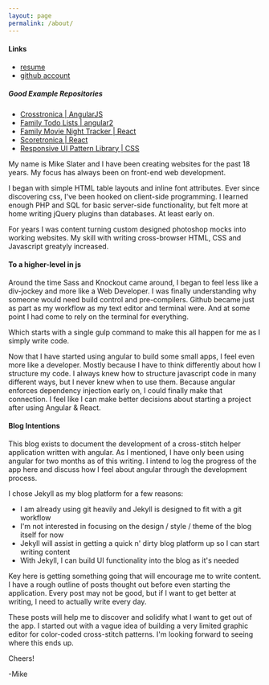 ```yaml
---
layout: page
permalink: /about/
---
```


#### Links

- [resume](/ms_assets/pdf/resume-current.pdf)
- [github account](https://github.com/slatron)

##### Good Example Repositories

- [Crosstronica \| AngularJS](https://github.com/slatron/crosstronica)
- [Family Todo Lists \| angular2](https://github.com/slatron/slater-todo-lists)
- [Family Movie Night Tracker \| React](https://github.com/slatron/movie-night)
- [Scoretronica \| React](https://github.com/slatron/scoretronica)
- [Responsive UI Pattern Library \| CSS](https://github.com/slatron/ui-patterns/)

My name is Mike Slater and I have been creating websites for the past 18 years. My focus has always been on front-end web development.

I began with simple HTML table layouts and inline font attributes. Ever since discovering css, I've been hooked on client-side programming.  I learned enough PHP and SQL for basic server-side functionality, but felt more at home writing jQuery plugins than databases. At least early on.

For years I was content turning custom designed photoshop mocks into working websites. My skill with writing cross-browser HTML, CSS and Javascript greatyly increased.

#### To a higher-level in js

Around the time Sass and Knockout came around, I began to feel less like a div-jockey and more like a Web Developer. I was finally understanding why someone would need build control and pre-compilers. Github became just as part as my workflow as my text editor and terminal were. And at some point I had come to rely on the terminal for everything.

Which starts with a single gulp command to make this all happen for me as I simply write code.

Now that I have started using angular to build some small apps, I feel even more like a developer. Mostly because I have to think differently about how I structure my code. I always knew how to structure javascript code in many different ways, but I never knew when to use them. Because angular enforces dependency injection early on, I could finally make that connection. I feel like I can make better decisions about starting a project after using Angular & React.

#### Blog Intentions

This blog exists to document the development of a cross-stitch helper application written with angular. As I mentioned, I have only been using angular for two months as of this writing. I intend to log the progress of the app here and discuss how I feel about angular through the development process.

I chose Jekyll as my blog platform for a few reasons:

- I am already using git heavily and Jekyll is designed to fit with a git workflow
- I'm not interested in focusing on the design / style / theme of the blog itself for now
- Jekyll will assist in getting a quick n' dirty blog platform up so I can start writing content
- With Jekyll, I can build UI functionality into the blog as it's needed

Key here is getting something going that will encourage me to write content. I have a rough outline of posts thought out before even starting the application. Every post may not be good, but if I want to get better at writing, I need to actually write every day.

These posts will help me to discover and solidify what I want to get out of the app. I started out with a vague idea of building a very limited graphic editor for color-coded cross-stitch patterns. I'm looking forward to seeing where this ends up.

Cheers!

-Mike
